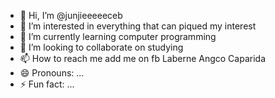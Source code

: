 - 👋 Hi, I’m @junjieeeeeceb
- 👀 I’m interested in everything that can piqued my interest
- 🌱 I’m currently learning computer programming
- 💞️ I’m looking to collaborate on studying
- 📫 How to reach me add me on fb Laberne Angco Caparida
- 😄 Pronouns: ...
- ⚡ Fun fact: ...

<!---
Junjieeeeeceb/Junjieeeeeceb is a ✨ special ✨ repository because its `README.md` (this file) appears on your GitHub profile.
You can click the Preview link to take a look at your changes.
--->

